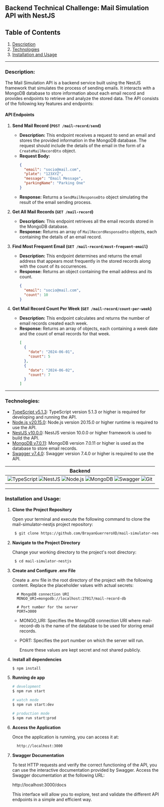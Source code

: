 ## Backend Technical Challenge: Mail Simulation API with NestJS
## Table of Contents
1. [Description](#description)
2. [Technologies](#technologies)
3. [Installation and Usage](#installation-and-usage)

___
### Description: 

The Mail Simulation API is a backend service built using the NestJS framework that simulates the process of sending emails. It interacts with a MongoDB database to store information 
about each email record and provides endpoints to retrieve and analyze the stored data. The API consists of the following key features and endpoints:

#### API Endpoints

1. **Send Mail Record (`POST /mail-record/send`)**
   - **Description:** This endpoint receives a request to send an email and stores the provided information in the MongoDB database. The request should include the details of the email in the form of a `CreateMailRecordDto` object.
   - **Request Body:**
     ```json
     {
       "email": "socio@mail.com",
       "plate": "123XYZ",
       "message": "Email Message",
       "parkingName": "Parking One"
     }
     ```
   - **Response:** Returns a `SendMailResponseDto` object simulating the result of the email sending process.

2. **Get All Mail Records (`GET /mail-record`)**
   - **Description:** This endpoint retrieves all the email records stored in the MongoDB database.
   - **Response:** Returns an array of `MailRecordResponseDto` objects, each containing the details of an email record.

3. **Find Most Frequent Email (`GET /mail-record/most-frequent-email`)**
   - **Description:** This endpoint determines and returns the email address that appears most frequently in the stored records along with the count of its occurrences.
   - **Response:** Returns an object containing the email address and its count.
     ```json
     {
       "email": "socio@mail.com",
       "count": 10
     }
     ```

4. **Get Mail Record Count Per Week (`GET /mail-record/count-per-week`)**
   - **Description:** This endpoint calculates and returns the number of email records created each week.
   - **Response:** Returns an array of objects, each containing a week date and the count of email records for that week.
     ```json
     [
       {
         "date": "2024-06-01",
         "count": 5
       },
       {
         "date": "2024-06-02",
         "count": 7
       }
     ]
     ```
     
___
### Technologies:
- [TypeScript v5.1.3](https://www.typescriptlang.org/ "TypeScript"): TypeScript version 5.1.3 or higher is required for developing and running the API.
- [Node.js v20.15.0](https://nodejs.org/ "Node.js"): Node.js version 20.15.0 or higher runtime is required to use the API.
- [NestJS v10.0.0](https://nestjs.com/ "NestJS"): NestJS version 10.0.0 or higher framework is used to build the API.
- [MongoDB v7.0.11](https://www.mongodb.com/ "MongoDB"): MongoDB version 7.0.11 or higher is used as the database to store email records.
- [Swagger v7.4.0](https://swagger.io/ "Swagger"): Swagger version 7.4.0 or higher is required to use the API.

|Backend|
|---|
|![TypeScript](https://img.shields.io/badge/TypeScript-007ACC?style=for-the-badge&logo=typescript&logoColor=white) ![NestJS](https://img.shields.io/badge/NestJS-E0234E?style=for-the-badge&logo=nestjs&logoColor=white) ![Node.js](https://img.shields.io/badge/Node.js-339933?style=for-the-badge&logo=nodedotjs&logoColor=white) ![MongoDB](https://img.shields.io/badge/MongoDB-47A248?style=for-the-badge&logo=mongodb&logoColor=white) ![Swagger](https://img.shields.io/badge/Swagger-85EA2D?style=for-the-badge&logo=swagger&logoColor=white) ![Git](https://img.shields.io/badge/GIT-E44C30?style=for-the-badge&logo=git&logoColor=white)|


___
### Installation and Usage:

1. **Clone the Project Repository**

   Open your terminal and execute the following command to clone the mail-simulator-nestjs project repository:

   ```bash
    $ git clone https://github.com/BrayanGuerreroXD/mail-simulator-nestjs.git
   ```

2. **Navigate to the Project Directory**

   Change your working directory to the project's root directory:

   ```bash
    $ cd mail-simulator-nestjs
   ```

3. **Create and Configure .env File**

   Create a .env file in the root directory of the project with the following content. Replace the placeholder values with actual secrets:

   ```dotenv
     # MongoDB connection URI
     MONGO_URI=mongodb://localhost:27017/mail-record-db

     # Port number for the server
     PORT=3000
   ```
   - MONGO_URI: Specifies the MongoDB connection URI where mail-record-db is the name of the database to be used for storing email records.
   - PORT: Specifies the port number on which the server will run.

     Ensure these values are kept secret and not shared publicly.

5. I**nstall all dependencies**
   
    ```bash
    $ npm install
    ```

6. **Running de app**

    ```bash
    # development
    $ npm run start
    
    # watch mode
    $ npm run start:dev
    
    # production mode
    $ npm run start:prod
    ```

7. **Access the Application**

   Once the application is running, you can access it at:

   ```sh
     http://localhost:3000
   ```

8. **Swagger Documentation**

   To test HTTP requests and verify the correct functioning of the API, you can use the interactive documentation provided by Swagger. Access the Swagger documentation at the following URL:

   http://localhost:3000/docs

   This interface will allow you to explore, test and validate the different API endpoints in a simple and efficient way.